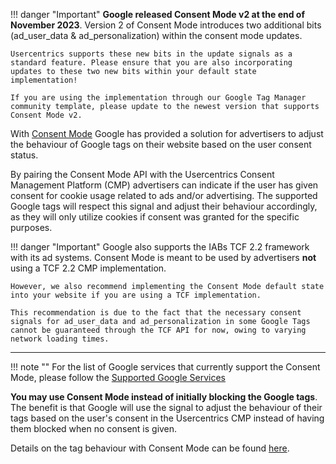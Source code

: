 !!! danger "Important"
    **Google released Consent Mode v2 at the end of November 2023**. Version 2 of Consent Mode introduces two additional bits (ad_user_data & ad_personalization) within the consent mode updates.
    
    Usercentrics supports these new bits in the update signals as a standard feature. Please ensure that you are also incorporating updates to these two new bits within your default state implementation!
    
    If you are using the implementation through our Google Tag Manager community template, please update to the newest version that supports Consent Mode v2.

With [Consent Mode](https://support.google.com/analytics/answer/9976101?hl=en) Google has provided a solution for advertisers to adjust the behaviour of Google tags on their website based on the user consent status. 

By pairing the Consent Mode API with the Usercentrics Consent Management Platform (CMP) advertisers can indicate if the user has given consent for cookie usage related to ads and/or advertising. The supported Google tags will respect this signal and adjust their behaviour accordingly, as they will only utilize cookies if consent was granted for the specific purposes.

!!! danger "Important"
    Google also supports the IABs TCF 2.2 framework with its ad systems. Consent Mode is meant to be used by advertisers **not** using a TCF 2.2 CMP implementation.
    
    However, we also recommend implementing the Consent Mode default state into your website if you are using a TCF implementation.
    
    This recommendation is due to the fact that the necessary consent signals for ad_user_data and ad_personalization in some Google Tags cannot be guaranteed through the TCF API for now, owing to varying network loading times.

*** 

!!! note ""
    For the list of Google services that currently support the Consent Mode, please follow the [Supported Google Services](./supported-google-services.md)

**You may use Consent Mode instead of initially blocking the Google tags**. The benefit is that Google will use the signal to adjust the behaviour of their tags based on the user's consent in the Usercentrics CMP instead of having them blocked when no consent is given.

Details on the tag behaviour with Consent Mode can be found [here](https://support.google.com/analytics/answer/9976101?hl=en).